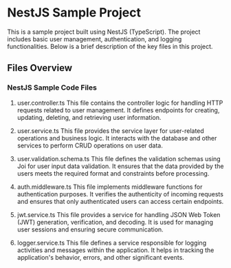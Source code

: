# NestJS Sample Project

This is a sample project built using NestJS (TypeScript). The project includes basic user management, authentication, and logging functionalities. Below is a brief description of the key files in this project.

## Files Overview

### NestJS Sample Code Files

1. user.controller.ts
   This file contains the controller logic for handling HTTP requests related to user management. It defines endpoints for creating, updating, deleting, and retrieving user information.

2. user.service.ts
   This file provides the service layer for user-related operations and business logic. It interacts with the database and other services to perform CRUD operations on user data.

3. user.validation.schema.ts
   This file defines the validation schemas using Joi for user input data validation. It ensures that the data provided by the users meets the required format and constraints before processing.

4. auth.middleware.ts
   This file implements middleware functions for authentication purposes. It verifies the authenticity of incoming requests and ensures that only authenticated users can access certain endpoints.

5. jwt.service.ts
   This file provides a service for handling JSON Web Token (JWT) generation, verification, and decoding. It is used for managing user sessions and ensuring secure communication.

6. logger.service.ts
   This file defines a service responsible for logging activities and messages within the application. It helps in tracking the application's behavior, errors, and other significant events.
